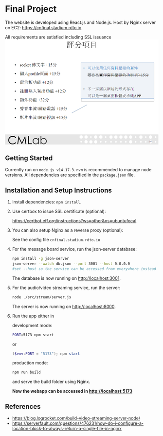 # Final Project

The website is developed using React.js and Node.js.
Host by Nginx server on EC2: https://cnfinal.stadium.rdto.io

All requirements are satisfied including SSL issuance
![alt text](./img/requirements.png)


## Getting Started

Currently run on `node.js v14.17.3`. `nvm` is recommended to manage node versions. All dependencies are specified in the `package.json` file.


## Installation and Setup Instructions

1. Install dependencies: `npm install`. 

2. Use certbox to issue SSL certificate (optional):

    https://certbot.eff.org/instructions?ws=other&os=ubuntufocal

3. You can also setup Nginx as a reverse proxy (optional):

    See the config file `cnfinal.stadium.rdto.io`

3. For the message board service, run the json-server database:
    ```bash
    npm install -g json-server
    json-server --watch db.json --port 3001 --host 0.0.0.0
    #set --host so the service can be accessed from everywhere instead of only 127.0.0.1 when running on EC2
    ```
    The database is now running on [http://localhost:3001](http://localhost:3001).

4. For the audio/video streaming service, run the server:
    ```bash
    node ./src/stream/server.js
    ```
    The server is now running on [http://localhost:8000](http://localhost:8000).

5. Run the app either in 
   
   development mode:
    ```bash
    PORT=5173 npm start
    ```
    or
    ```powershell
    ($env:PORT = "5173"); npm start
    ```
    production mode:
    ```bash
    npm run build
    ```
    and serve the build folder using Nginx.

    
    **Now the webapp can be accessed in [http://localhost:5173](http://localhost:5173)**

## References
- https://blog.logrocket.com/build-video-streaming-server-node/
- https://serverfault.com/questions/476231/how-do-i-configure-a-location-block-to-always-return-a-single-file-in-nginx